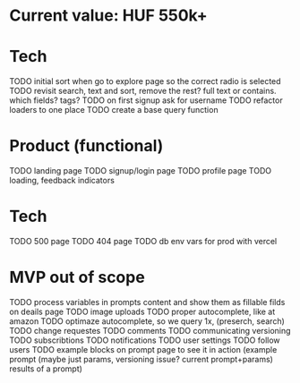 # Current value: HUF 550k+

# Tech
TODO initial sort when go to explore page
so the correct radio is selected
TODO revisit search, text and sort, remove the rest? full text or contains. which fields? tags?
TODO on first signup ask for username
TODO refactor loaders to one place
TODO create a base query function

# Product (functional)
TODO landing page
TODO signup/login page
TODO profile page
TODO loading, feedback indicators

# Tech
TODO 500 page
TODO 404 page
TODO db env vars for prod with vercel















# MVP out of scope
TODO process variables in prompts content and show them as fillable filds on deails page
TODO image uploads
TODO proper autocomplete, like at amazon
TODO optimaze autocomplete, so we query 1x, (preserch, search)
TODO change requestes
TODO comments
TODO communicating versioning
TODO subscribtions
TODO notifications
TODO user settings
TODO follow users
TODO example blocks on prompt page to see it in action (example prompt (maybe just params, versioning issue? current prompt+params) results of a prompt)
